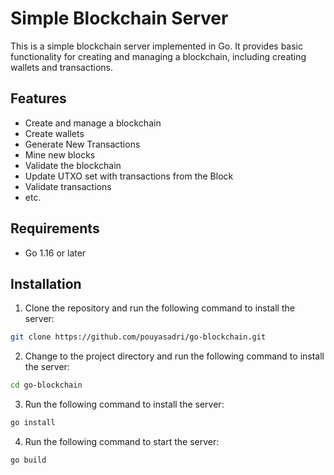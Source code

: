 # Simple Blockchain Server
This is a simple blockchain server implemented in Go. It provides basic functionality for creating and managing a blockchain, including creating wallets and transactions.

## Features
- Create and manage a blockchain
- Create wallets
- Generate New Transactions
- Mine new blocks
- Validate the blockchain
- Update UTXO set with transactions from the Block
- Validate transactions
- etc.
## Requirements
- Go 1.16 or later

## Installation
1. Clone the repository and run the following command to install the server:
```bash
git clone https://github.com/pouyasadri/go-blockchain.git
```
2. Change to the project directory and run the following command to install the server:
```bash
cd go-blockchain
```
3. Run the following command to install the server:
```bash
go install
```
4. Run the following command to start the server:
```bash
go build
```
